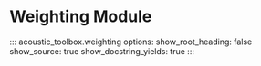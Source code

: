 # Weighting Module

::: acoustic_toolbox.weighting
    options:
        show_root_heading: false
        show_source: true
        show_docstring_yields: true
:::
